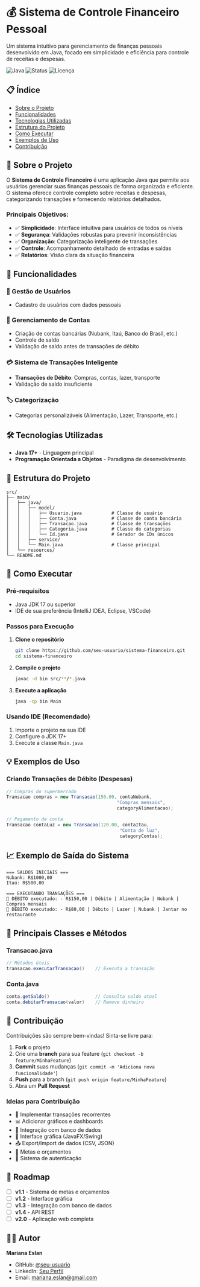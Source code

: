 # 💰 Sistema de Controle Financeiro Pessoal

Um sistema intuitivo para gerenciamento de finanças pessoais desenvolvido em Java, focado em simplicidade e eficiência para controle de receitas e despesas.

![Java](https://img.shields.io/badge/Java-17+-orange)
![Status](https://img.shields.io/badge/Status-Em%20Desenvolvimento-yellow)
![Licença](https://img.shields.io/badge/License-MIT-green)

## 📋 Índice

- [Sobre o Projeto](#sobre-o-projeto)
- [Funcionalidades](#funcionalidades)
- [Tecnologias Utilizadas](#tecnologias-utilizadas)
- [Estrutura do Projeto](#estrutura-do-projeto)
- [Como Executar](#como-executar)
- [Exemplos de Uso](#exemplos-de-uso)
- [Contribuição](#contribuição)

## 🎯 Sobre o Projeto

O **Sistema de Controle Financeiro** é uma aplicação Java que permite aos usuários gerenciar suas finanças pessoais de forma organizada e eficiente. O sistema oferece controle completo sobre receitas e despesas, categorizando transações e fornecendo relatórios detalhados.

### Principais Objetivos:
- ✅ **Simplicidade**: Interface intuitiva para usuários de todos os níveis
- ✅ **Segurança**: Validações robustas para prevenir inconsistências
- ✅ **Organização**: Categorização inteligente de transações
- ✅ **Controle**: Acompanhamento detalhado de entradas e saídas
- ✅ **Relatórios**: Visão clara da situação financeira

## 🚀 Funcionalidades

### 👤 Gestão de Usuários
- Cadastro de usuários com dados pessoais

### 🏦 Gerenciamento de Contas
- Criação de contas bancárias (Nubank, Itaú, Banco do Brasil, etc.)
- Controle de saldo
- Validação de saldo antes de transações de débito

### 💳 Sistema de Transações Inteligente
- **Transações de Débito**: Compras, contas, lazer, transporte
- Validação de saldo insuficiente

### 🏷️ Categorização 
- Categorias personalizáveis (Alimentação, Lazer, Transporte, etc.)

## 🛠️ Tecnologias Utilizadas

- **Java 17+** - Linguagem principal
- **Programação Orientada a Objetos** - Paradigma de desenvolvimento


## 📁 Estrutura do Projeto

```
src/
├── main/
│   ├── java/
│   │   ├── model/
│   │   │   ├── Usuario.java           # Classe de usuário
│   │   │   ├── Conta.java             # Classe de conta bancária
│   │   │   ├── Transacao.java         # Classe de transações
│   │   │   ├── Categoria.java         # Classe de categorias
│   │   │   └── Id.java                # Gerador de IDs únicos
│   │   ├── service/
│   │   └── Main.java                  # Classe principal
│   └── resources/
└── README.md
```

## 🔧 Como Executar

### Pré-requisitos
- Java JDK 17 ou superior
- IDE de sua preferência (IntelliJ IDEA, Eclipse, VSCode)

### Passos para Execução

1. **Clone o repositório**
   ```bash
   git clone https://github.com/seu-usuario/sistema-financeiro.git
   cd sistema-financeiro
   ```

2. **Compile o projeto**
   ```bash
   javac -d bin src/**/*.java
   ```

3. **Execute a aplicação**
   ```bash
   java -cp bin Main
   ```

### Usando IDE (Recomendado)
1. Importe o projeto na sua IDE
2. Configure o JDK 17+
3. Execute a classe `Main.java`

## 💡 Exemplos de Uso


### Criando Transações de Débito (Despesas)

```java
// Compras do supermercado
Transacao compras = new Transacao(150.00, contaNubank, 
                                         "Compras mensais", 
                                         categoryAlimentacao);

// Pagamento de conta
Transacao contaLuz = new Transacao(120.00, contaItau, 
                                          "Conta de luz", 
                                          categoryContas);
```

## 📈 Exemplo de Saída do Sistema

```
=== SALDOS INICIAIS ===
Nubank: R$1000,00
Itaú: R$500,00

=== EXECUTANDO TRANSAÇÕES ===
💸 DÉBITO executado: - R$150,00 | Débito | Alimentação | Nubank | Compras mensais
💸 DÉBITO executado: - R$80,00 | Débito | Lazer | Nubank | Jantar no restaurante

```

## 🎨 Principais Classes e Métodos

### Transacao.java
```java
// Métodos úteis
transacao.executarTransacao()    // Executa a transação

```

### Conta.java
```java
conta.getSaldo()                 // Consulta saldo atual
conta.debitarTransacao(valor)    // Remove dinheiro
```

## 🤝 Contribuição

Contribuições são sempre bem-vindas! Sinta-se livre para:

1. **Fork** o projeto
2. Crie uma **branch** para sua feature (`git checkout -b feature/MinhaFeature`)
3. **Commit** suas mudanças (`git commit -m 'Adiciona nova funcionalidade'`)
4. **Push** para a branch (`git push origin feature/MinhaFeature`)
5. Abra um **Pull Request**

### Ideias para Contribuição
- 🔄 Implementar transações recorrentes
- 📊 Adicionar gráficos e dashboards
- 💾 Integração com banco de dados
- 📱 Interface gráfica (JavaFX/Swing)
- 📤 Export/Import de dados (CSV, JSON)
- 🎯 Metas e orçamentos
- 🔐 Sistema de autenticação


## 📝 Roadmap

- [ ] **v1.1** - Sistema de metas e orçamentos
- [ ] **v1.2** - Interface gráfica
- [ ] **v1.3** - Integração com banco de dados
- [ ] **v1.4** - API REST
- [ ] **v2.0** - Aplicação web completa

## 👨‍💻 Autor

**Mariana Eslan**
- GitHub: [@seu-usuario](https://github.com/marianaeslan)
- LinkedIn: [Seu Perfil](https://linkedin.com/in/marianaeslan)
- Email: mariana.eslan@gmail.com
